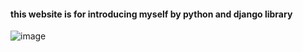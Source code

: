 #### this website is for introducing myself by python and django library
![image](https://user-images.githubusercontent.com/31798849/188565311-ee5b43a6-0c72-433c-ad58-5dcc389e566f.png)
